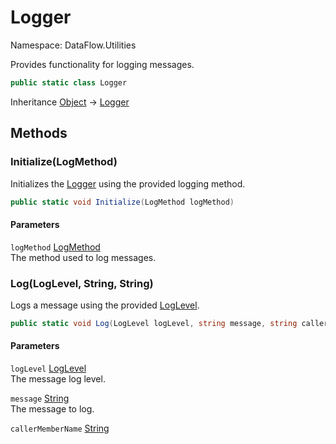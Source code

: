 # Logger

Namespace: DataFlow.Utilities

Provides functionality for logging messages.

```csharp
public static class Logger
```

Inheritance [Object](https://docs.microsoft.com/en-us/dotnet/api/system.object) → [Logger](./dataflow.utilities.logger.md)

## Methods

### **Initialize(LogMethod)**

Initializes the [Logger](./dataflow.utilities.logger.md) using the provided logging method.

```csharp
public static void Initialize(LogMethod logMethod)
```

#### Parameters

`logMethod` [LogMethod](./dataflow.utilities.logger.logmethod.md)<br>
 The method used to log messages.

### **Log(LogLevel, String, String)**

Logs a message using the provided [LogLevel](./dataflow.utilities.loglevel.md).

```csharp
public static void Log(LogLevel logLevel, string message, string callerMemberName)
```

#### Parameters

`logLevel` [LogLevel](./dataflow.utilities.loglevel.md)<br>
 The message log level.

`message` [String](https://docs.microsoft.com/en-us/dotnet/api/system.string)<br>
 The message to log.

`callerMemberName` [String](https://docs.microsoft.com/en-us/dotnet/api/system.string)<br>
